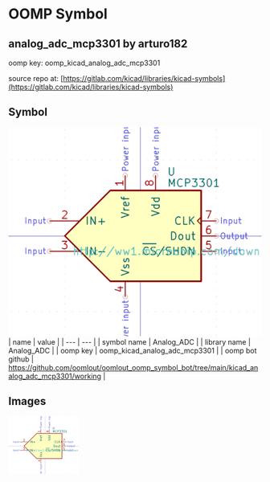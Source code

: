 # OOMP Symbol  
## analog_adc_mcp3301  by arturo182  
  
oomp key: oomp_kicad_analog_adc_mcp3301  
  
source repo at: [https://gitlab.com/kicad/libraries/kicad-symbols](https://gitlab.com/kicad/libraries/kicad-symbols)  
## Symbol  
  
[![working.png](working_600.png)](working.png)  
| name | value | 
| --- | --- | 
| symbol name | Analog_ADC | 
| library name | Analog_ADC | 
| oomp key | oomp_kicad_analog_adc_mcp3301 | 
| oomp bot github | https://github.com/oomlout/oomlout_oomp_symbol_bot/tree/main/kicad_analog_adc_mcp3301/working | 
## Images  
  
[![working.png](working_140.png)](working.png)  
